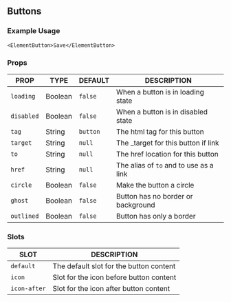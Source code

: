 ## Buttons

### Example Usage

```vue
<ElementButton>Save</ElementButton>
```

### Props

| PROP | TYPE | DEFAULT | DESCRIPTION |
| ---- | ---- | ------- | ----------- |
| `loading` | Boolean | `false` | When a button is in loading state | 
| `disabled` | Boolean | `false` | When a button is in disabled state | 
| `tag` | String | `button` | The html tag for this button | 
| `target` | String | `null` | The _target for this button if link | 
| `to` | String | `null` | The href location for this button | 
| `href` | String | `null` | The alias of `to` and to use as a link | 
| `circle` | Boolean | `false` | Make the button a circle | 
| `ghost` | Boolean | `false` | Button has no border or background | 
| `outlined` | Boolean | `false` | Button has only a border | 

### Slots

| SLOT | DESCRIPTION |
| ---- | ----------- |
| `default` | The default slot for the button content |
| `icon` | Slot for the icon before button content |
| `icon-after` | Slot for the icon after button content |
